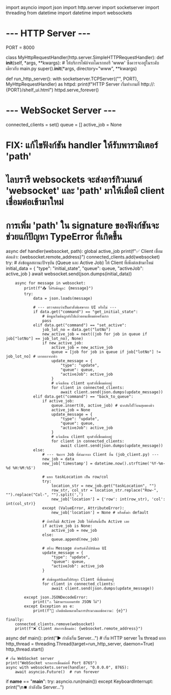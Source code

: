 import asyncio
import json
import http.server
import socketserver
import threading
from datetime import datetime
import websockets

# --- HTTP Server ---
PORT = 8000

class MyHttpRequestHandler(http.server.SimpleHTTPRequestHandler):
    def __init__(self, *args, **kwargs):
        # ให้บริการไฟล์จากไดเรกทอรี 'www' ซึ่งควรจะอยู่ในระดับเดียวกับ main.py
        super().__init__(*args, directory="www", **kwargs)

def run_http_server():
    with socketserver.TCPServer(("", PORT), MyHttpRequestHandler) as httpd:
        print(f"HTTP Server เริ่มทำงานที่ http://<Your-Pi-IP>:{PORT}/shelf_ui.html")
        httpd.serve_forever()

# --- WebSocket Server ---
connected_clients = set()
queue = []
active_job = None

# FIX: แก้ไขฟังก์ชัน handler ให้รับพารามิเตอร์ 'path'
# ไลบรารี websockets จะส่งอาร์กิวเมนต์ 'websocket' และ 'path' มาให้เมื่อมี client เชื่อมต่อเข้ามาใหม่
# การเพิ่ม 'path' ใน signature ของฟังก์ชันจะช่วยแก้ปัญหา TypeError ที่เกิดขึ้น
async def handler(websocket, path):
    global active_job
    print(f"✅ Client เชื่อมต่อแล้ว: {websocket.remote_address}")
    connected_clients.add(websocket)
    try:
        # ส่งข้อมูลสถานะปัจจุบัน (Queue และ Active Job) ให้ Client ที่เพิ่งต่อเข้ามาใหม่
        initial_data = {
            "type": "initial_state",
            "queue": queue,
            "activeJob": active_job
        }
        await websocket.send(json.dumps(initial_data))

        async for message in websocket:
            print(f"📥 ได้รับข้อมูล: {message}")
            try:
                data = json.loads(message)

                # --- ตรวจสอบว่าเป็นคำสั่งพิเศษจาก UI หรือไม่ ---
                if data.get("command") == "get_initial_state":
                    # ข้อมูลเริ่มต้นถูกส่งไปแล้วตอนเชื่อมต่อครั้งแรก
                    pass
                elif data.get("command") == "set_active":
                    job_lot_no = data.get("lotNo")
                    new_active_job = next((job for job in queue if job["lotNo"] == job_lot_no), None)
                    if new_active_job:
                        active_job = new_active_job
                        queue = [job for job in queue if job["lotNo"] != job_lot_no] # เอาออกจากคิว
                        update_message = {
                            "type": "update",
                            "queue": queue,
                            "activeJob": active_job
                        }
                        # แจ้งเตือน client ทุกตัวที่เชื่อมต่ออยู่
                        for client in connected_clients:
                            await client.send(json.dumps(update_message))
                elif data.get("command") == "back_to_queue":
                    if active_job:
                        queue.insert(0, active_job) # นำกลับไปไว้บนสุดของคิว
                        active_job = None
                        update_message = {
                            "type": "update",
                            "queue": queue,
                            "activeJob": active_job
                        }
                        # แจ้งเตือน client ทุกตัวที่เชื่อมต่ออยู่
                        for client in connected_clients:
                            await client.send(json.dumps(update_message))
                else:
                    # --- จัดการ Job ที่ส่งมาจาก Client อื่น (job_client.py) ---
                    new_job = data
                    new_job['timestamp'] = datetime.now().strftime('%Y-%m-%d %H:%M:%S')

                    # แยก taskLocation เป็น row/col
                    try:
                        location_str = new_job.get("taskLocation", "")
                        row_str, col_str = location_str.replace("Row-", "").replace("Col-", "").split(',')
                        new_job['location'] = {'row': int(row_str), 'col': int(col_str)}
                    except (ValueError, AttributeError):
                        new_job['location'] = None # หรือตั้งค่า default

                    # ถ้ายังไม่มี Active Job ให้ตั้งอันนี้เป็น Active เลย
                    if active_job is None:
                        active_job = new_job
                    else:
                        queue.append(new_job)

                    # สร้าง Message สำหรับส่งไปอัปเดต UI
                    update_message = {
                        "type": "update",
                        "queue": queue,
                        "activeJob": active_job
                    }

                    # ส่งข้อมูลอัปเดตไปยังทุก Client ที่เชื่อมต่ออยู่
                    for client in connected_clients:
                        await client.send(json.dumps(update_message))

            except json.JSONDecodeError:
                print("⚠️ ไม่สามารถถอดรหัส JSON ได้")
            except Exception as e:
                print(f"🚨 เกิดข้อผิดพลาดในการประมวลผลข้อความ: {e}")

    finally:
        connected_clients.remove(websocket)
        print(f"❌ Client ตัดการเชื่อมต่อ: {websocket.remote_address}")


async def main():
    print("▶️  กำลังเริ่ม Server...")
    # เริ่ม HTTP server ใน thread แยก
    http_thread = threading.Thread(target=run_http_server, daemon=True)
    http_thread.start()

    # เริ่ม WebSocket server
    print("WebSocket จะรอการเชื่อมต่อที่ Port 8765")
    async with websockets.serve(handler, "0.0.0.0", 8765):
        await asyncio.Future()  # run forever

if __name__ == "__main__":
    try:
        asyncio.run(main())
    except KeyboardInterrupt:
        print("\n⏹️  กำลังปิด Server...")

